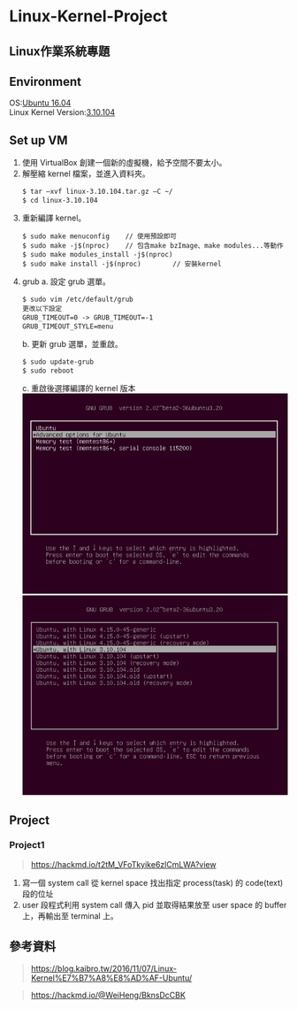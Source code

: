 # Linux-Kernel-Project
Linux作業系統專題
---------------------------------------
## Environment
OS:[Ubuntu 16.04](https://releases.ubuntu.com/16.04/?_ga=2.247640007.1301183573.1726571101-1581265748.1726571101)
<br>
Linux Kernel Version:[3.10.104](https://mirrors.edge.kernel.org/pub/linux/kernel/v3.0/linux-3.10.104.tar.gz)

## Set up VM
1. 使用 VirtualBox 創建一個新的虛擬機，給予空間不要太小。
2. 解壓縮 kernel 檔案，並進入資料夾。
   ```
   $ tar –xvf linux-3.10.104.tar.gz –C ~/
   $ cd linux-3.10.104
   ```
3. 重新編譯 kernel。
   ```
   $ sudo make menuconfig    // 使用預設即可
   $ sudo make -j$(nproc)    // 包含make bzImage、make modules...等動作
   $ sudo make modules_install -j$(nproc) 
   $ sudo make install -j$(nproc)        // 安裝kernel
   ```
4. grub
   a. 設定 grub 選單。
   ```
   $ sudo vim /etc/default/grub
   更改以下設定
   GRUB_TIMEOUT=0 -> GRUB_TIMEOUT=-1
   GRUB_TIMEOUT_STYLE=menu
   ```
   b. 更新 grub 選單，並重啟。
   ```
   $ sudo update-grub
   $ sudo reboot
   ```
   c. 重啟後選擇編譯的 kernel 版本
   ![](/fig/grub1.png)
   ![](/fig/grub2.png)

## Project
### Project1
>https://hackmd.io/t2tM_VFoTkyike6zlCmLWA?view
1. 寫一個 system call 從 kernel space 找出指定 process(task) 的 code(text) 段的位址
2. user 段程式利用 system call 傳入 pid 並取得結果放至 user space 的 buffer 上，再輸出至 terminal 上。

## 參考資料
>https://blog.kaibro.tw/2016/11/07/Linux-Kernel%E7%B7%A8%E8%AD%AF-Ubuntu/

>https://hackmd.io/@WeiHeng/BknsDcCBK
